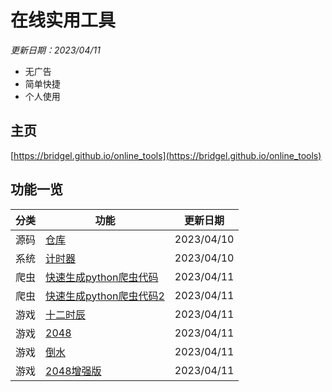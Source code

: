 # 在线实用工具

<i>更新日期：2023/04/11</i>

- 无广告
- 简单快捷
- 个人使用

## 主页

[https://bridgel.github.io/online_tools](https://bridgel.github.io/online_tools)

## 功能一览

分类|功能|更新日期
-|-|-
源码|[仓库](https://bridgel.github.io/online_tools/https://github.com/bridgeL/online_tools)|2023/04/10
系统|[计时器](https://bridgel.github.io/online_tools/tools/timer.html)|2023/04/10
爬虫|[快速生成python爬虫代码](https://bridgel.github.io/online_tools/tools/quick_spider.html)|2023/04/11
爬虫|[快速生成python爬虫代码2](https://bridgel.github.io/online_tools/tools/quick_spider2.html)|2023/04/11
游戏|[十二时辰](https://bridgel.github.io/online_tools/games/time/index.html)|2023/04/11
游戏|[2048](https://bridgel.github.io/online_tools/games/2048/index.html)|2023/04/11
游戏|[倒水](https://bridgel.github.io/online_tools/games/cocktail/index.html)|2023/04/11
游戏|[2048增强版](https://bridgel.github.io/online_tools/games/2048-plus.html)|2023/04/11
